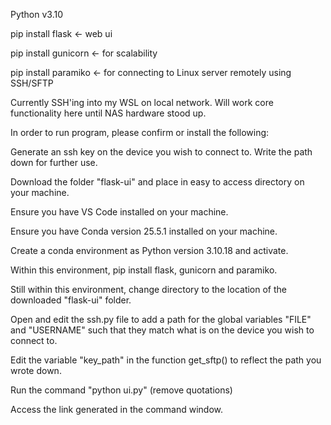 Python v3.10

pip install flask	<- web ui

pip install gunicorn	<- for scalability

pip install paramiko	<- for connecting to Linux server remotely using SSH/SFTP

Currently SSH'ing into my WSL on local network. Will work core functionality here until NAS hardware stood up.



In order to run program, please confirm or install the following:

Generate an ssh key on the device you wish to connect to. Write the path down for further use. 

Download the folder "flask-ui" and place in easy to access directory on your machine.

Ensure you have VS Code installed on your machine.

Ensure you have Conda version 25.5.1 installed on your machine.

Create a conda environment as Python version 3.10.18 and activate.

Within this environment, pip install flask, gunicorn and paramiko.

Still within this environment, change directory to the location of the downloaded "flask-ui" folder.

Open and edit the ssh.py file to add a path for the global variables "FILE" and "USERNAME" such that they match what is on the device you wish to connect to.

Edit the variable "key_path" in the function get_sftp() to reflect the path you wrote down.

Run the command "python ui.py" (remove quotations)

Access the link generated in the command window.


